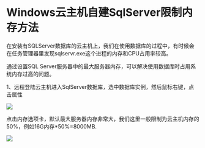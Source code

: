 # Windows云主机自建SqlServer限制内存方法

在安装有SQLServer数据库的云主机上，我们在使用数据库的过程中，有时候会在任务管理器里发现sqlservr.exe这个进程的内存和CPU占用率较高。

通过设置SQL Server服务器中的最大服务器内存，可以解决使用数据库时占用系统内存过高的问题。

1、远程登陆云主机进入SqlServer数据库，选中数据库实例，然后鼠标右键，点击属性

![](../../../../../image/Elastic-Compute/Virtual-Machine/Windows/Windows%E4%BA%91%E4%B8%BB%E6%9C%BA%E8%87%AA%E5%BB%BASqlServer%E9%99%90%E5%88%B6%E5%86%85%E5%AD%98%E6%96%B9%E6%B3%9501.png)

点击内存选项卡，默认最大服务器内存非常大，我们这里一般限制为云主机内存的50%，例如16G内存*50%=8000MB.

![](../../../../../image/Elastic-Compute/Virtual-Machine/Windows/Windows%E4%BA%91%E4%B8%BB%E6%9C%BA%E8%87%AA%E5%BB%BASqlServer%E9%99%90%E5%88%B6%E5%86%85%E5%AD%98%E6%96%B9%E6%B3%9502.png)


